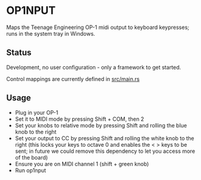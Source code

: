 # OP1NPUT

Maps the Teenage Engineering OP-1 midi output to keyboard keypresses; runs in the system tray in Windows.

## Status

Development, no user configuration - only a framework to get started.

Control mappings are currently defined in [src/main.rs](./src/main.rs)

## Usage
- Plug in your OP-1
- Set it to MIDI mode by pressing Shift + COM, then 2
- Set your knobs to relative mode by pressing Shift and rolling the blue knob to the right
- Set your output to CC by pressing Shift and rolling the white knob to the right (this locks your keys to octave 0 and enables the < > keys to be sent; in future we could remove this dependency to let you access more of the board)
- Ensure you are on MIDI channel 1 (shift + green knob)
- Run op1nput